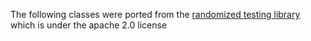 ﻿
The following classes were ported from the [randomized testing library](https://github.com/carrotsearch/randomizedtesting)
which is under the apache 2.0 license




